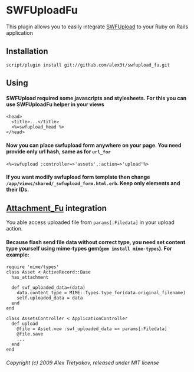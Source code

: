 # SWFUploadFu

This plugin allows you to easily integrate [SWFUpload](http://swfupload.org/) to your Ruby on Rails application

## Installation
    script/plugin install git://github.com/alex3t/swfupload_fu.git
    
## Using
#### SWFUpload required some javascripts and stylesheets. For this you can use SWFUploadFu helper in your views

    <head>
      <title>...</title>
      <%=swfupload_head %>
    </head>
    
#### Now you can place swfupload form anywhere on your page. You need provide only url hash, same as for `url_for`

    <%=swfupload :controller=>'assets',:action=>'upload'%>

#### If you want modify swfupload form template then change `/app/views/shared/_swfupload_form.html.erb`. Keep only elements and their IDs. 

## [Attachment_Fu](http://github.com/technoweenie/attachment_fu/tree/master) integration
You able access uploaded file from `params[:Filedata]` in your upload action.
#### Because flash send file data without correct type, you need set content type yourself using mime-types gem(`gem install mime-types`). For example:
    require 'mime/types'
    class Asset < ActiveRecord::Base
      has_attachment 
      
      def swf_uploaded_data=(data)
        data.content_type = MIME::Types.type_for(data.original_filename)
        self.uploaded_data = data
      end  
    end
    
    class AssetsController < ApplicationController
      def upload
        @file = Asset.new :swf_uploaded_data => params[:Filedata]
        @file.save
        ...
      end
    end
    
###### Copyright (c) 2009 Alex Tretyakov, released under MIT license